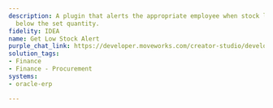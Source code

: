 ```yaml
---
description: A plugin that alerts the appropriate employee when stock levels fall
  below the set quantity.
fidelity: IDEA
name: Get Low Stock Alert
purple_chat_link: https://developer.moveworks.com/creator-studio/developer-tools/purple-chat/?conversation=%7B%22startTimestamp%22%3A%2211%3A43+AM%22%2C%22messages%22%3A%5B%7B%22role%22%3A%22assistant%22%2C%22parts%22%3A%5B%7B%22reasoningSteps%22%3A%5B%7B%22status%22%3A%22success%22%2C%22richText%22%3A%22Monitoring+stock+levels+for+SKU+12345+%28External+Keyboard%29+in+Oracle+Fusion+ERP%22%7D%5D%7D%2C%7B%22richText%22%3A%22%3Cp%3EStock+Alert%3A+Stock+levels+for+SKU+12345+%28External+Keyboard%29+have+fallen+below+the+threshold.%3Cbr%3E%3C%2Fp%3E%22%7D%2C%7B%22richText%22%3A%22%3Cb%3E%3Cp%3ECurrent+Stock+Levels%3Cbr%3E%3C%2Fp%3E%3C%2Fb%3E%3Cbr%3E%3Cp%3E%3Cb%3EWarehouse%3A+%3C%2Fb%3E+Central+Warehouse%3Cbr%3E%3Cb%3EAvailable%3A+%3C%2Fb%3E+45+units%3Cbr%3E%3Cb%3EReserved%3A+%3C%2Fb%3E+10+units%3Cbr%3E%3Cb%3ETotal%3A+%3C%2Fb%3E+55+units%3Cbr%3E%3C%2Fp%3E%22%7D%2C%7B%22buttons%22%3A%5B%7B%22style%22%3A%22filled%22%2C%22buttonText%22%3A%22Order+More+Parts%22%7D%5D%7D%5D%7D%2C%7B%22role%22%3A%22assistant%22%2C%22parts%22%3A%5B%7B%22richText%22%3A%22%3Cp%3EHow+many+units+of+SKU+12345+%28External+Keyboard%29+would+you+like+to+order%3F%3Cbr%3E%3C%2Fp%3E%22%7D%5D%7D%2C%7B%22role%22%3A%22user%22%2C%22parts%22%3A%5B%7B%22richText%22%3A%22%3Cp%3EOrder+100+units%3Cbr%3E%3C%2Fp%3E%22%7D%5D%7D%2C%7B%22role%22%3A%22assistant%22%2C%22parts%22%3A%5B%7B%22richText%22%3A%22%3Cp%3EPlease+confirm+the+order+details%3A%3Cbr%3E%3C%2Fp%3E%22%7D%2C%7B%22richText%22%3A%22%3Cb%3E%3Cp%3EOrder+Details%3Cbr%3E%3C%2Fp%3E%3C%2Fb%3E%3Cbr%3E%3Cp%3E%3Cb%3ESKU%3A+%3C%2Fb%3E12345+%28External+Keyboard%29%3Cbr%3E%3Cb%3EQuantity%3A+%3C%2Fb%3E100+units%3Cbr%3E%3C%2Fp%3E%22%7D%2C%7B%22buttons%22%3A%5B%7B%22style%22%3A%22filled%22%2C%22buttonText%22%3A%22Place+Order%22%7D%2C%7B%22style%22%3A%22outlined%22%2C%22buttonText%22%3A%22Edit+Quantity%22%7D%2C%7B%22style%22%3A%22outlined%22%2C%22buttonText%22%3A%22Cancel%22%7D%5D%7D%5D%7D%2C%7B%22role%22%3A%22assistant%22%2C%22parts%22%3A%5B%7B%22reasoningSteps%22%3A%5B%7B%22status%22%3A%22success%22%2C%22richText%22%3A%22Placing+order+for+100+units+of+SKU+12345+%28External+Keyboard%29+in+Oracle+Fusion+ERP%22%7D%5D%7D%2C%7B%22richText%22%3A%22%3Cp%3EYour+order+for+100+units+of+SKU+12345+%28External+Keyboard%29+has+been+placed+successfully.%3Cbr%3E%3C%2Fp%3E%22%7D%5D%7D%5D%7D
solution_tags:
- Finance
- Finance - Procurement
systems:
- oracle-erp

---
```

